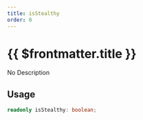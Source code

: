 ```yaml
---
title: isStealthy
order: 0
---
```


# {{ $frontmatter.title }}

No Description

## Usage

```ts
readonly isStealthy: boolean;
```
